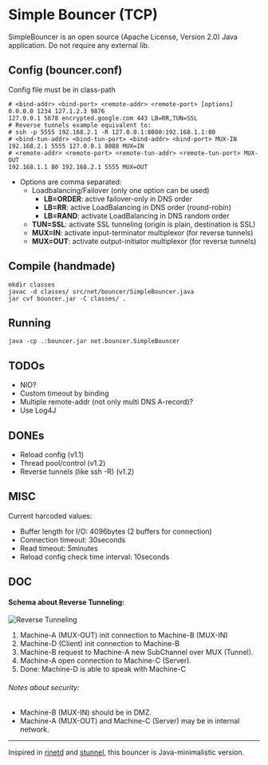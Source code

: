 # Simple Bouncer (TCP)

SimpleBouncer is an open source (Apache License, Version 2.0) Java application. Do not require any external lib.

## Config (bouncer.conf)
Config file must be in class-path

    # <bind-addr> <bind-port> <remote-addr> <remote-port> [options]
    0.0.0.0 1234 127.1.2.3 9876
    127.0.0.1 5678 encrypted.google.com 443 LB=RR,TUN=SSL
    # Reverse tunnels example equivalent to:
    # ssh -p 5555 192.168.2.1 -R 127.0.0.1:8080:192.168.1.1:80 
    # <bind-tun-addr> <bind-tun-port> <bind-addr> <bind-port> MUX-IN
    192.168.2.1 5555 127.0.0.1 8080 MUX=IN
    # <remote-addr> <remote-port> <remote-tun-addr> <remote-tun-port> MUX-OUT
    192.168.1.1 80 192.168.2.1 5555 MUX=OUT
 
* Options are comma separated:
    * Loadbalancing/Failover (only one option can be used)
        * **LB=ORDER**: active failover-only in DNS order
        * **LB=RR**: active LoadBalancing in DNS order (round-robin)
        * **LB=RAND**: activate LoadBalancing in DNS random order
    * **TUN=SSL**: activate SSL tunneling (origin is plain, destination is SSL)
    * **MUX=IN**: activate input-terminator multiplexor (for reverse tunnels)
    * **MUX=OUT**: activate output-initiator multiplexor (for reverse tunnels)

## Compile (handmade)

    mkdir classes
    javac -d classes/ src/net/bouncer/SimpleBouncer.java
    jar cvf bouncer.jar -C classes/ .

## Running

    java -cp .:bouncer.jar net.bouncer.SimpleBouncer

## TODOs

* NIO?
* Custom timeout by binding
* Multiple remote-addr (not only multi DNS A-record)?
* Use Log4J

## DONEs

* Reload config (v1.1)
* Thread pool/control (v1.2)
* Reverse tunnels (like ssh -R) (v1.2)

## MISC
Current harcoded values:

* Buffer length for I/O: 4096bytes (2 buffers for connection)
* Connection timeout: 30seconds
* Read timeout: 5minutes
* Reload config check time interval: 10seconds

## DOC

#### Schema about Reverse Tunneling:
    
![Reverse Tunneling](https://raw.github.com/ggrandes/bouncer/master/doc/reverse_tunneling.png "Reverse Tunneling")

1. Machine-A (MUX-OUT) init connection to Machine-B (MUX-IN)
2. Machine-D (Client) init connection to Machine-B
3. Machine-B request to Machine-A new SubChannel over MUX (Tunnel).
4. Machine-A open connection to Machine-C (Server).
5. Done: Machine-D is able to speak with Machine-C

###### Notes about security:

* Machine-B (MUX-IN) should be in DMZ.
* Machine-A (MUX-OUT) and Machine-C (Server) may be in internal network.

---
Inspired in [rinetd](http://www.boutell.com/rinetd/) and [stunnel](https://www.stunnel.org/static/stunnel.html), this bouncer is Java-minimalistic version.

